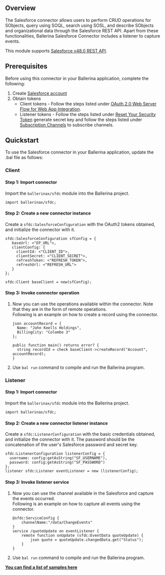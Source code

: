 ## Overview
The Salesforce connector allows users to perform CRUD operations for SObjects, query using SOQL, search using SOSL, and describe SObjects and organizational data through the Salesforce REST API. Apart from these functionalities, Ballerina Salesforce Connector includes a listener to capture events.

This module supports [Salesforce v48.0 REST API](https://developer.salesforce.com/docs/atlas.en-us.224.0.api_rest.meta/api_rest/intro_what_is_rest_api.htm).


## Prerequisites
Before using this connector in your Ballerina application, complete the following:
1. Create [Salesforce account](https://developer.salesforce.com/signup)
2. Obtain tokens  
   - Client tokens - Follow the steps listed under [OAuth 2.0 Web Server Flow for Web App Integration](https://help.salesforce.com/articleView?id=sf.remoteaccess_oauth_web_server_flow.htm&type=5).
   - Listener tokens - Follow the steps listed under [Reset Your Security Token](https://help.salesforce.com/articleView?id=sf.user_security_token.htm&type=5) generate secret key and follow the steps listed under [Subscription Channels](https://developer.salesforce.com/docs/atlas.en-us.224.0.change_data_capture.meta/change_data_capture/cdc_subscribe_channels.htm) to subscribe channels. 

## Quickstart
To use the Salesforce connector in your Ballerina application, update the .bal file as follows:

### Client
#### Step 1: Import connector
Import the `ballerinax/sfdc` module into the Ballerina project.

```ballerina
import ballerinax/sfdc;
```

#### Step 2: Create a new connector instance
Create a `sfdc:SalesforceConfiguration` with the OAuth2 tokens obtained, and initialize the connector with it.
```ballerina
sfdc:SalesforceConfiguration sfConfig = {
   baseUrl: <"EP_URL">,
   clientConfig: {
     clientId: <"CLIENT_ID">,
     clientSecret: <"CLIENT_SECRET">,
     refreshToken: <"REFRESH_TOKEN">,
     refreshUrl: <"REFRESH_URL"> 
   }
};

sfdc:Client baseClient = new(sfConfig);
```

#### Step 3: Invoke connector operation
1. Now you can use the operations available within the connector. Note that they are in the form of remote operations.  
Following is an example on how to create a record using the connector.

    ```ballerina
    json accountRecord = {
      Name: "John Keells Holdings",
      BillingCity: "Colombo 3"
    };

    public function main() returns error? {
      string recordId = check baseClient->createRecord("Account", accountRecord);
    }
    ```
2. Use `bal run` command to compile and run the Ballerina program.

### Listener
#### Step 1: Import connector
Import the `ballerinax/sfdc` module into the Ballerina project.

```ballerina
import ballerinax/sfdc;
```
#### Step 2: Create a new connector listener instance
Create a `sfdc:ListenerConfiguration` with the basic credentials obtained, and initialize the connector with it.
The password should be the concatenation of the user's Salesforce password and secret key.

  ```ballerina
  sfdc:ListenerConfiguration listenerConfig = {
    username: config:getAsString("SF_USERNAME"),
    password: config:getAsString("SF_PASSWORD")
  };
  listener sfdc:Listener eventListener = new (listenerConfig);
  ```
#### Step 3: Invoke listener service
1. Now you can use the channel available in the Salesforce and capture the events occurred.  
Following is an example on how to capture all events using the connector.

    ```ballerina
    @sfdc:ServiceConfig {
        channelName:"/data/ChangeEvents"
    }
    service /quoteUpdate on eventListener {
        remote function onUpdate (sfdc:EventData quoteUpdate) { 
            json quote = quoteUpdate.changedData.get("Status");
        }
    }
    ```
  2. Use `bal run` command to compile and run the Ballerina program.


**[You can find a list of samples here](https://github.com/ballerina-platform/module-ballerinax-sfdc/tree/master/sfdc/samples/rest_api_usecases)**
